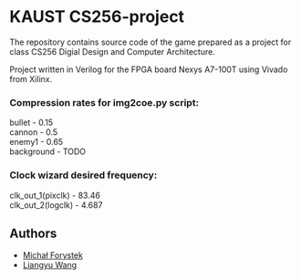 # KAUST CS256-project

The repository contains source code of the game prepared as a project for class CS256 Digial Design and Computer Architecture.

Project written in Verilog for the FPGA board Nexys A7-100T using Vivado from Xilinx.

### Compression rates for img2coe.py script:
bullet - 0.15  
cannon - 0.5  
enemy1 - 0.65  
background - TODO

### Clock wizard desired frequency:
clk_out_1(pixclk) - 83.46  
clk_out_2(logclk) - 4.687  

## Authors
- [Michał Forystek](https://github.com/MForystek)
- [Liangyu Wang](https://github.com/liangyuwang)